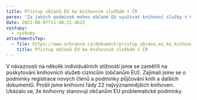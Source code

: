```yaml
---
title: Přístup občanů EU ke knihovním službám v ČR
perex: "Za jakých podmínek mohou občané EU využívat knihovní služby v ČR  "
date: 2021-06-07T11:48:21.461Z
vystupy:
  - vyzkumy
attachmentsTop:
  - file: https://www.ochrance.cz/dokument/pristup_obcanu_eu_ke_knihovnim_sluzbam_v_cr/pristup_obcanu_eu_ke_knihovnim_sluzbam_v_cr.pdf
    title: Přístup občanů EU ke knihovním službám v ČR
---
```

<p>V&nbsp;návaznosti na několik individuálních stížností jsme se zaměřili na poskytování knihovních služeb cizincům (občanům EU). Zajímali jsme se o podmínky registrace nových členů a podmínky půjčování knih a dalších dokumentů. Prošli jsme knihovní řády 22 nejvýznamnějších knihoven. Ukázalo se, že knihovny stanovují občanům EU problematické podmínky.</p>
